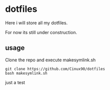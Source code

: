 # dotfiles
Here i will store all my dotfiles.

For now its still under construction.

## usage
Clone the repo and execute makesymlink.sh

```
git clone https://github.com/Cinux90/dotfiles
bash makesymlink.sh
```
just a test
